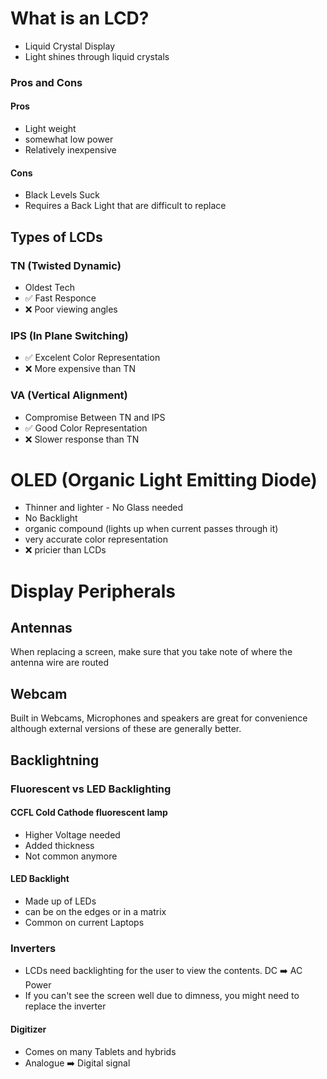 # What is an LCD?
- Liquid Crystal Display
- Light shines through liquid crystals
### Pros and Cons 
#### Pros
- Light weight
- somewhat low power
- Relatively inexpensive
#### Cons
- Black Levels Suck
- Requires a Back Light that are difficult to replace
## Types of LCDs
### TN (Twisted Dynamic)
- Oldest Tech
- ✅ Fast Responce
- ❌ Poor viewing angles
### IPS (In Plane Switching)
- ✅ Excelent Color Representation
- ❌ More expensive than TN
### VA (Vertical Alignment)
- Compromise Between TN and IPS
- ✅ Good Color Representation
- ❌ Slower response than TN
# OLED (Organic Light Emitting Diode)
- Thinner and lighter - No Glass needed
- No Backlight
- organic compound (lights up when current passes through it)
- very accurate color representation
- ❌ pricier than LCDs
# Display Peripherals 
## Antennas 
When replacing a screen, make sure that you take note of where the antenna wire are routed
## Webcam
Built in Webcams, Microphones and speakers are great for convenience although external versions of these are generally better.
## Backlightning
### Fluorescent vs LED Backlighting
#### CCFL Cold Cathode fluorescent lamp
- Higher Voltage needed
- Added thickness
- Not common anymore
#### LED Backlight
- Made up of LEDs
- can be on the edges or in a matrix
- Common on current Laptops
### Inverters 
- LCDs need backlighting for the user to view the contents. DC ➡️ AC Power
- If you can't see the screen well due to dimness, you might need to replace the inverter
#### Digitizer
- Comes on many Tablets and hybrids
- Analogue ➡️ Digital signal
